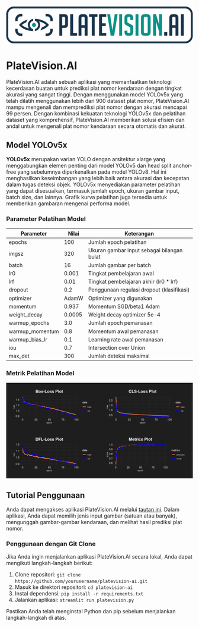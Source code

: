 ![Logo](assets/logo.png)

# PlateVision.AI

PlateVision.AI adalah sebuah aplikasi yang memanfaatkan teknologi kecerdasan buatan untuk prediksi plat nomor kendaraan dengan tingkat akurasi yang sangat tinggi. Dengan menggunakan model YOLOv5x yang telah dilatih menggunakan lebih dari 900 dataset plat nomor, PlateVision.AI mampu mengenali dan memprediksi plat nomor dengan akurasi mencapai 99 persen. Dengan kombinasi kekuatan teknologi YOLOv5x dan pelatihan dataset yang komprehensif, PlateVision.AI memberikan solusi efisien dan andal untuk mengenali plat nomor kendaraan secara otomatis dan akurat.

## Model YOLOv5x

**YOLOv5x** merupakan varian YOLO dengan arsitektur xlarge yang menggabungkan elemen penting dari model YOLOv5 dan head split anchor-free yang sebelumnya diperkenalkan pada model YOLOv8. Hal ini menghasilkan keseimbangan yang lebih baik antara akurasi dan kecepatan dalam tugas deteksi objek. YOLOv5x menyediakan parameter pelatihan yang dapat disesuaikan, termasuk jumlah epoch, ukuran gambar input, batch size, dan lainnya. Grafik kurva pelatihan juga tersedia untuk memberikan gambaran mengenai performa model.

### Parameter Pelatihan Model

| Parameter       | Nilai | Keterangan                                     |
|-----------------|-------|------------------------------------------------|
| epochs          | 100   | Jumlah epoch pelatihan                         |
| imgsz           | 320   | Ukuran gambar input sebagai bilangan bulat    |
| batch           | 16    | Jumlah gambar per batch                        |
| lr0             | 0.001 | Tingkat pembelajaran awal                      |
| lrf             | 0.01  | Tingkat pembelajaran akhir (lr0 * lrf)         |
| dropout         | 0.2   | Penggunaan regulasi dropout (klasifikasi)      |
| optimizer       | AdamW | Optimizer yang digunakan                      |
| momentum        | 0.937 | Momentum SGD/beta1 Adam                       |
| weight_decay    | 0.0005| Weight decay optimizer 5e-4                   |
| warmup_epochs   | 3.0   | Jumlah epoch pemanasan                        |
| warmup_momentum | 0.8   | Momentum awal pemanasan                       |
| warmup_bias_lr  | 0.1   | Learning rate awal pemanasan                  |
| iou             | 0.7   | Intersection over Union                        |
| max_det         | 300   | Jumlah deteksi maksimal                        |

### Metrik Pelatihan Model

![Kurva Pelatihan YOLOv5x](assets/training-plot.png)

## Tutorial Penggunaan

Anda dapat mengakses aplikasi PlateVision.AI melalui [tautan ini](https://platevision-ai.streamlit.app/). Dalam aplikasi, Anda dapat memilih jenis input gambar (satuan atau banyak), mengunggah gambar-gambar kendaraan, dan melihat hasil prediksi plat nomor.

### Penggunaan dengan Git Clone

Jika Anda ingin menjalankan aplikasi PlateVision.AI secara lokal, Anda dapat mengikuti langkah-langkah berikut:

1. Clone repositori: `git clone https://github.com/yourusername/platevision-ai.git`
2. Masuk ke direktori repositori: `cd platevision-ai`
3. Instal dependensi: `pip install -r requirements.txt`
4. Jalankan aplikasi: `streamlit run platevision.py`

Pastikan Anda telah menginstal Python dan pip sebelum menjalankan langkah-langkah di atas.
